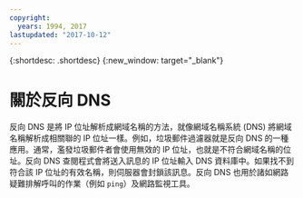 ```yaml
---
copyright:
  years: 1994, 2017
lastupdated: "2017-10-12"
---
```


{:shortdesc: .shortdesc}
{:new_window: target="_blank"}

# 關於反向 DNS

反向 DNS 是將 IP 位址解析成網域名稱的方法，就像網域名稱系統 (DNS) 將網域名稱解析成相關聯的 IP 位址一樣。例如，垃圾郵件過濾器就是反向 DNS 的一種應用。通常，濫發垃圾郵件者會使用無效的 IP 位址，也就是不符合網域名稱的位址。反向 DNS 查閱程式會將送入訊息的 IP 位址輸入 DNS 資料庫中。如果找不到符合該 IP 位址的有效名稱，則伺服器會封鎖該訊息。反向 DNS 也用於諸如網路疑難排解呼叫的作業（例如 `ping`）及網路監視工具。
